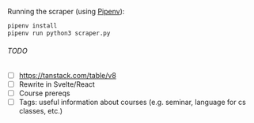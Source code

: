 Running the scraper (using [Pipenv](https://github.com/pypa/pipenv)):
```bash
pipenv install
pipenv run python3 scraper.py
```

###### TODO
- [ ] https://tanstack.com/table/v8
- [ ] Rewrite in Svelte/React
- [ ] Course prereqs
- [ ] Tags: useful information about courses (e.g. seminar, language for cs classes, etc.)
